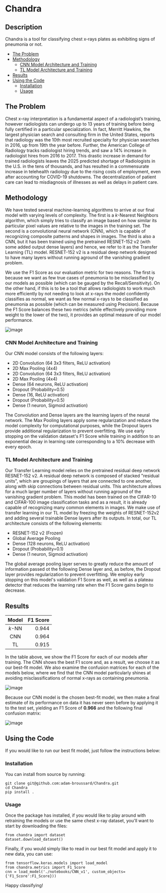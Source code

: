 # Chandra

## Description

Chandra is a tool for classifying chest x-rays plates as exhibiting signs of pneumonia or not.  


<!-- MarkdownTOC autolink="true" autoanchor="true" -->

- [The Problem](#the-problem)
- [Methodology](#methodology)
    - [CNN Model Architecture and Training](#cnn-model-architecture-and-training)
    - [TL Model Architecture and Training](#tl-model-architecture-and-training)
- [Results](#results)
- [Using the Code](#using-the-code)
    - [Installation](#installation)
    - [Usage](#usage)

<!-- /MarkdownTOC -->



<a id="the-problem"></a>
## The Problem

Chest x-ray interpretation is a fundamental aspect of a radiologist’s training, however radiologists can undergo up to 13 years of training before being fully certified in a particular specialization.  In fact, Merritt Hawkins, the largest physician search and consulting firm in the United States, reports that radiology was the 10th most recruited specialty for physician searches in 2016, up from 19th the year before.  Further, the American College of Radiology tracks radiologist hiring trends, and saw a 14% increase in radiologist hires from 2016 to 2017.  This drastic increase in demand for trained radiologists leaves the 2025 predicted shortage of Radiologists in the U.S. in the tens of thousands, and has resulted in a commensurate increase in telehealth radiology due to the rising costs of employment, even after accounting for COVID-19 shutdowns.  The decentralization of patient care can lead to misdiagnosis of illnesses as well as delays in patient care.

<a id="methodology"></a>
## Methodology

We have tested several machine-learning algorithms to arrive at our final model with varying levels of complexity.  The first is a _k_-Nearest Neighbors algorithm, which simply tries to classify an image based on how similar its particular pixel values are relative to the images in the training set.  The second is a convolutional neural network (CNN), which is capable of recognizing composite patterns and shapes in images.  The third is also a CNN, but it has been trained using the pretrained RESNET-152 v2 (with some added output dense layers) and hence, we refer to it as the Transfer Learning (TL) model.  RESNET-152 v2 is a residual deep network designed to have many layers without running aground of the vanishing gradient problem.

We use the F1 Score as our evaluation metric for two reasons.  The first is because we want as few true cases of pneumonia to be misclassified by our models as possible (which can be gauged by the Recall/Sensitivity).  On the other hand, if this is to be a tool that allows radiologists to work much more efficiently by not needing to look at x-rays the model confidently classifies as normal, we want as few normal x-rays to be classified as pneumonia as possible (which can be measured using Precision).  Because the F1 Score balances these two metrics (while effectively providing more weight to the lower of the two), it provides an optimal measure of our model performance.

![image](https://user-images.githubusercontent.com/33520634/172018513-edc20ed9-869c-41d4-a235-2ab3a981d295.png)

<a id="cnn-model-architecture-and-training"></a>
### CNN Model Architecture and Training

Our CNN model consists of the following layers:

 - 2D Convolution (64 3x3 filters, ReLU activation)
 - 2D Max Pooling (4x4)
 - 2D Convolution (64 3x3 filters, ReLU activation)
 - 2D Max Pooling (4x4)
 - Dense (64 neurons, ReLU activation)
 - Dropout (Probability=0.5)
 - Dense (16, ReLU activation)
 - Dropout (Probability=0.5)
 - Dense (1 neuron, Sigmoid activation)

The Convolution and Dense layers are the learning layers of the neural network.  The Max Pooling layers apply some regularization and reduce the model complexity for computational purposes, while the Dropout layers provide additional regularization to prevent overfitting.  We use early stopping on the validation dataset's F1 Score while training in addition to an exponential decay in learning rate corresponding to a 10% decrease with every epoch.


<a id="tl-model-architecture-and-training"></a>
### TL Model Architecture and Training

Our Transfer Learning model relies on the pretrained residual deep network RESNET-152 v2.  A residual deep network is composed of stacked "residual units", which are groupings of layers that are connected to one another, along with skip connections between residual units.  This architecture allows for a much larger number of layers without running aground of the vanishing gradient problem.  This model has been trained on the CIFAR-10 and CIFAR-100 image classification tasks and as a result, it is already capable of recognizing many common elements in images.  We make use of transfer learning in our TL model by freezing the weights of RESNET-152v2 and adding several trainable Dense layers after its outputs.  In total, our TL architecture consists of the following elements:

 - RESNET-152 v2 (Frozen)
 - Global Average Pooling
 - Dense (128 neurons, ReLU activation)
 - Dropout (Probability=0.1)
 - Dense (1 neuron, Sigmoid activation)

The global average pooling layer serves to greatly reduce the amount of information passed ot the following Dense layer and, as before, the Dropout layer provides regularization to prevent overfitting.  We employ early stopping on this model's validation F1 Score as well, as well as a plateau detector that reduces the learning rate when the F1 Score gains begin to decrease.


<a id="results"></a>
## Results

| Model  | F1 Score |
|:------:|---------:|
| _k_-NN | 0.944    |
| CNN    | 0.964    |
| TL     | 0.915    |

In the table above, we show the F1 Score for each of our models after training.  The CNN shows the best F1 score and, as a result, we choose it as our best-fit model.  We also examine the confusion matrices for each of the models below, where we find that the CNN model particularly shines at avoiding misclassifications of normal x-rays as containing pneumonia.

![image](https://user-images.githubusercontent.com/33520634/172019831-d0b753b9-6f54-43b9-8e1b-80d8b0475123.png)


Because our CNN model is the chosen best-fit model, we then make a final estimate of its performance on data it has never seen before by applying it to the test set, yielding an F1 Score of **0.966** and the following final confusion matrix:

![image](https://user-images.githubusercontent.com/33520634/172019861-c2235abd-9124-452c-b26e-59b3be210a40.png)

<a id="using-the-code"></a>
## Using the Code

If you would like to run our best fit model, just follow the instructions below:

<a id="installation"></a>
### Installation

You can install from source by running:

```
git clone git@github.com:adam-broussard/Chandra.git
cd Chandra
pip install .
```

<a id="usage"></a>
### Usage

Once the package has installed, if you would like to play around with retraining the models or use the same chest x-ray dataset, you'll want to start by downloading the files:
```
from chandra import dataset
dataset.download_dataset()
```

Finally, if you would simply like to read in our best fit model and apply it to new data, you can use:

```
from tensorflow.keras.models import load_model
from chandra.metrics import F1_Score
cnn = load_model('./notebooks/CNN_v1', custom_objects={'F1_Score':F1_Score}))
```
Happy classifying!
